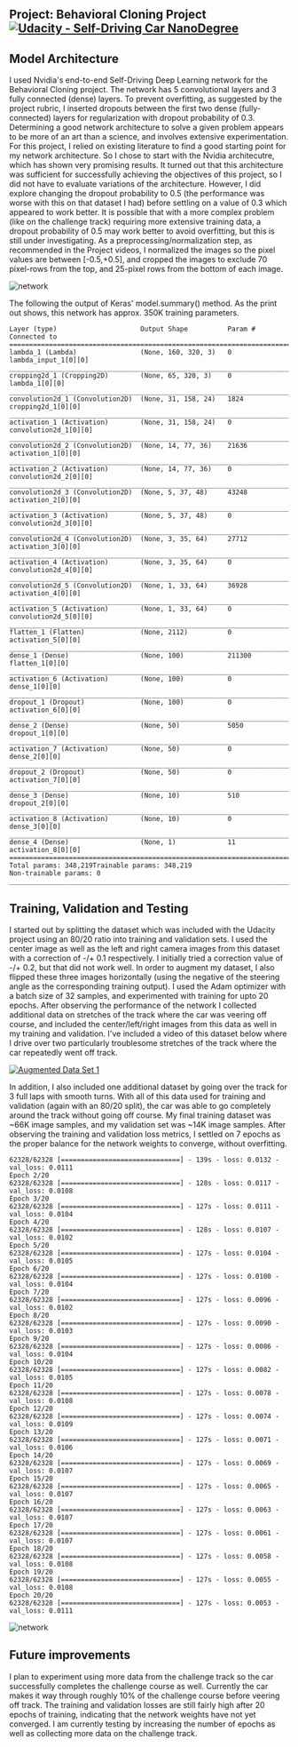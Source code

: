  ## Project: Behavioral Cloning Project [![Udacity - Self-Driving Car NanoDegree](https://s3.amazonaws.com/udacity-sdc/github/shield-carnd.svg)](http://www.udacity.com/drive)

Model Architecture
---
I used Nvidia's end-to-end Self-Driving Deep Learning network for the Behavioral Cloning project. The network has 5 convolutional layers and 3 fully connected (dense) layers. To prevent overfitting, as suggested by the project rubric, I inserted dropouts between the first two dense (fully-connected) layers for regularization with dropout probability of 0.3. Determining a good network architecture to solve a given problem appears to be more of an art than a science, and involves extensive experimentation. For this project, I relied on existing literature to find a good starting point for my network architecture. So I chose to start with the Nvidia architecutre, which has shown very promising results. It turned out that this architecture was sufficient for successfully achieving the objectives of this project, so I did not have to evaluate variations of the architecture. However, I did explore changing the dropout probability to 0.5 (the performance was worse with this on that dataset I had) before settling on a value of 0.3 which appeared to work better. It is possible that with a more complex problem (like on the challenge track) requiring more extensive training data, a dropout probability of 0.5 may work better to avoid overfitting, but this is still under investigating. As a preprocessing/normalization step, as recommended in the Project videos, I normalized the images so the pixel values are between [-0.5,+0.5], and cropped the images to exclude 70 pixel-rows from the top, and 25-pixel rows from the bottom of each image.

![network](https://github.com/calvinhobbes119/BehavioralCloning/blob/master/DriveNetwork.png) 

The following the output of Keras' model.summary() method. As the print out shows, this network has approx. 350K training parameters.

```text
Layer (type)                     Output Shape          Param #     Connected to
====================================================================================================
lambda_1 (Lambda)                (None, 160, 320, 3)   0           lambda_input_1[0][0]
____________________________________________________________________________________________________
cropping2d_1 (Cropping2D)        (None, 65, 320, 3)    0           lambda_1[0][0]
____________________________________________________________________________________________________
convolution2d_1 (Convolution2D)  (None, 31, 158, 24)   1824        cropping2d_1[0][0]
____________________________________________________________________________________________________
activation_1 (Activation)        (None, 31, 158, 24)   0           convolution2d_1[0][0]
____________________________________________________________________________________________________
convolution2d_2 (Convolution2D)  (None, 14, 77, 36)    21636       activation_1[0][0]
____________________________________________________________________________________________________
activation_2 (Activation)        (None, 14, 77, 36)    0           convolution2d_2[0][0]
____________________________________________________________________________________________________
convolution2d_3 (Convolution2D)  (None, 5, 37, 48)     43248       activation_2[0][0]
____________________________________________________________________________________________________
activation_3 (Activation)        (None, 5, 37, 48)     0           convolution2d_3[0][0]
____________________________________________________________________________________________________
convolution2d_4 (Convolution2D)  (None, 3, 35, 64)     27712       activation_3[0][0]
____________________________________________________________________________________________________
activation_4 (Activation)        (None, 3, 35, 64)     0           convolution2d_4[0][0]
____________________________________________________________________________________________________
convolution2d_5 (Convolution2D)  (None, 1, 33, 64)     36928       activation_4[0][0]
____________________________________________________________________________________________________
activation_5 (Activation)        (None, 1, 33, 64)     0           convolution2d_5[0][0]
____________________________________________________________________________________________________
flatten_1 (Flatten)              (None, 2112)          0           activation_5[0][0]
____________________________________________________________________________________________________
dense_1 (Dense)                  (None, 100)           211300      flatten_1[0][0]
____________________________________________________________________________________________________
activation_6 (Activation)        (None, 100)           0           dense_1[0][0]
____________________________________________________________________________________________________
dropout_1 (Dropout)              (None, 100)           0           activation_6[0][0]
____________________________________________________________________________________________________
dense_2 (Dense)                  (None, 50)            5050        dropout_1[0][0]
____________________________________________________________________________________________________
activation_7 (Activation)        (None, 50)            0           dense_2[0][0]
____________________________________________________________________________________________________
dropout_2 (Dropout)              (None, 50)            0           activation_7[0][0]
____________________________________________________________________________________________________
dense_3 (Dense)                  (None, 10)            510         dropout_2[0][0]
____________________________________________________________________________________________________
activation_8 (Activation)        (None, 10)            0           dense_3[0][0]
____________________________________________________________________________________________________
dense_4 (Dense)                  (None, 1)             11          activation_8[0][0]
====================================================================================================
Total params: 348,219Trainable params: 348,219
Non-trainable params: 0
____________________________________________________________________________________________________
```
Training, Validation and Testing
---
I started out by splitting the dataset which was included with the Udacity project using an 80/20 ratio into training and validation sets. I used the center image as well as the left and right camera images from this dataset with a correction of -/+ 0.1 respectively. I initially tried a correction value of -/+ 0.2, but that did not work well. In order to augment my dataset, I also flipped these three images horizontally (using the negative of the steering angle as the corresponding training output). I used the Adam optimizer with a batch size of 32 samples, and experimented with training for upto 20 epochs. After observing the performance of the network I collected additional data on stretches of the track where the car was veering off course, and included the center/left/right images from this data as well in my training and validation. I've included a video of this dataset below where I drive over two particularly troublesome stretches of the track where the car repeatedly went off track.

[![Augmented Data Set 1](https://github.com/calvinhobbes119/BehavioralCloning/blob/master/Untitled.png)](https://youtu.be/RFD8soBKVxM)

In addition, I also included one additional dataset by going over the track for 3 full laps with smooth turns. With all of this data used for training and validation (again with an 80/20 split), the car was able to go completely around the track without going off course. My final training dataset was ~66K image samples, and my validation set was ~14K image samples. After observing the training and validation loss metrics, I settled on 7 epochs as the proper balance for the network weights to converge, without overfitting.

```text
62328/62328 [==============================] - 139s - loss: 0.0132 - val_loss: 0.0111
Epoch 2/20
62328/62328 [==============================] - 128s - loss: 0.0117 - val_loss: 0.0108
Epoch 3/20
62328/62328 [==============================] - 127s - loss: 0.0111 - val_loss: 0.0104
Epoch 4/20
62328/62328 [==============================] - 128s - loss: 0.0107 - val_loss: 0.0102
Epoch 5/20
62328/62328 [==============================] - 127s - loss: 0.0104 - val_loss: 0.0105
Epoch 6/20
62328/62328 [==============================] - 127s - loss: 0.0100 - val_loss: 0.0104
Epoch 7/20
62328/62328 [==============================] - 127s - loss: 0.0096 - val_loss: 0.0102
Epoch 8/20
62328/62328 [==============================] - 127s - loss: 0.0090 - val_loss: 0.0103
Epoch 9/20
62328/62328 [==============================] - 127s - loss: 0.0086 - val_loss: 0.0104
Epoch 10/20
62328/62328 [==============================] - 127s - loss: 0.0082 - val_loss: 0.0105
Epoch 11/20
62328/62328 [==============================] - 127s - loss: 0.0078 - val_loss: 0.0108
Epoch 12/20
62328/62328 [==============================] - 127s - loss: 0.0074 - val_loss: 0.0109
Epoch 13/20
62328/62328 [==============================] - 127s - loss: 0.0071 - val_loss: 0.0106
Epoch 14/20
62328/62328 [==============================] - 127s - loss: 0.0069 - val_loss: 0.0107
Epoch 15/20
62328/62328 [==============================] - 127s - loss: 0.0065 - val_loss: 0.0107
Epoch 16/20
62328/62328 [==============================] - 127s - loss: 0.0063 - val_loss: 0.0107
Epoch 17/20
62328/62328 [==============================] - 127s - loss: 0.0061 - val_loss: 0.0107
Epoch 18/20
62328/62328 [==============================] - 127s - loss: 0.0058 - val_loss: 0.0108
Epoch 19/20
62328/62328 [==============================] - 127s - loss: 0.0055 - val_loss: 0.0108
Epoch 20/20
62328/62328 [==============================] - 127s - loss: 0.0053 - val_loss: 0.0111
```
![network](https://github.com/calvinhobbes119/BehavioralCloning/blob/master/myfig.png) 

Future improvements
---
I plan to experiment using more data from the challenge track so the car successfully completes the challenge course as well. Currently the car makes it way through roughly 10% of the challenge course before veering off track. The training and validation losses are still fairly high after 20 epochs of training, indicating that the network weights have not yet converged. I am currently testing by increasing the number of epochs as well as collecting more data on the challenge track.
